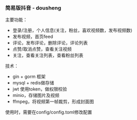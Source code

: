 ### 简易版抖音 - dousheng
主要功能：
- 登录/注册，个人信息(关注，粉丝，喜欢视频数，发布视频数)
- 发布视频，首页feed 
- 评论，发布评论，删除评论，评论列表 
- 点赞/取消点赞，查看关注视频 
- 关注，查看关注列表，查看粉丝列表


技术：
- gin + gorm 框架
- mysql + redis做存储
- jwt 使用token，做权限校验
- minio，存储图片及视频
- ffmpeg，将视频第一帧裁剪，形成封面图

使用时，需要在config/config.toml修改配置
